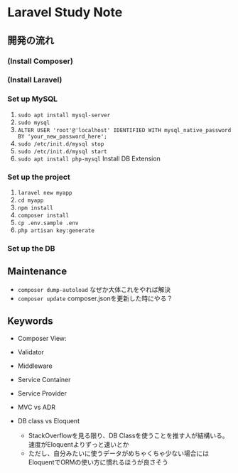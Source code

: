 # Laravel Study Note

## 開発の流れ


### (Install Composer)

### (Install Laravel)

### Set up MySQL

1. `sudo apt install mysql-server`
1. `sudo mysql`
1. `ALTER USER 'root'@'localhost' IDENTIFIED WITH mysql_native_password BY 'your_new_password_here';`
1. `sudo /etc/init.d/mysql stop`
1. `sudo /etc/init.d/mysql start`
1. `sudo apt install php-mysql` Install DB Extension


### Set up the project

1. `laravel new myapp`
1. `cd myapp`
1. `npm install`
1. `composer install`
1. `cp .env.sample .env`
1. `php artisan key:generate`

### Set up the DB


## Maintenance

- `composer dump-autoload` なぜか大体これをやれば解決
- `composer update` composer.jsonを更新した時にやる？


## Keywords

- Composer View:

- Validator

- Middleware

- Service Container


- Service Provider


- MVC vs ADR

- DB class vs Eloquent

    - StackOverflowを見る限り、DB Classを使うことを推す人が結構いる。速度がEloquentよりずっと速いとか
    - ただし、自分みたいに使うデータがめちゃくちゃ少ない場合にはEloquentでORMの使い方に慣れるほうが良さそう



